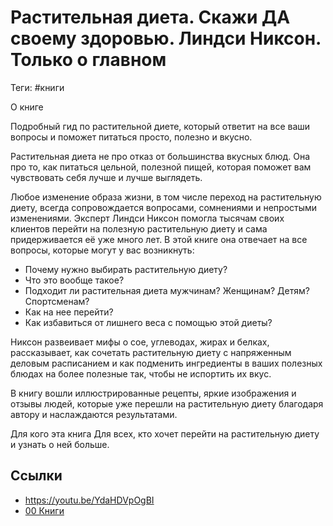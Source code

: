 # Растительная диета. Скажи ДА своему здоровью. Линдси Никсон. Только о главном

Теги: #книги 

О книге

 Подробный гид по растительной диете, который ответит на все ваши вопросы и поможет питаться просто, полезно и вкусно.
 
 Растительная диета не про отказ от большинства вкусных блюд. Она про то, как питаться цельной, полезной пищей, которая поможет вам чувствовать себя лучше и лучше выглядеть.
 
 Любое изменение образа жизни, в том числе переход на растительную диету, всегда сопровождается вопросами, сомнениями и непростыми изменениями. Эксперт Линдси Никсон помогла тысячам своих клиентов перейти на полезную растительную диету и сама придерживается её уже много лет. В этой книге она отвечает на все вопросы, которые могут у вас возникнуть:
  - Почему нужно выбирать растительную диету?
  -  Что это вообще такое?
  -  Подходит ли растительная диета мужчинам? Женщинам? Детям? Спортсменам?
  -  Как на нее перейти?
  -  Как избавиться от лишнего веса с помощью этой диеты?

 Никсон развеивает мифы о сое, углеводах, жирах и белках, рассказывает, как сочетать растительную диету с напряженным деловым расписанием и как подменить ингредиенты в ваших полезных блюдах на более полезные так, чтобы не испортить их вкус.
 
 В книгу вошли иллюстрированные рецепты, яркие изображения и отзывы людей, которые уже перешли на растительную диету благодаря автору и наслаждаются результатами.
 
 Для кого эта книга Для всех, кто хочет перейти на растительную диету и узнать о ней больше.

## Ссылки

* https://youtu.be/YdaHDVpOgBI
* [00 Книги](00%20%D0%9A%D0%BD%D0%B8%D0%B3%D0%B8.md)